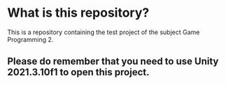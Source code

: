 # What is this repository?

This is a repository containing the test project of the subject Game Programming 2.

## Please do remember that you need to use Unity 2021.3.10f1 to open this project.
